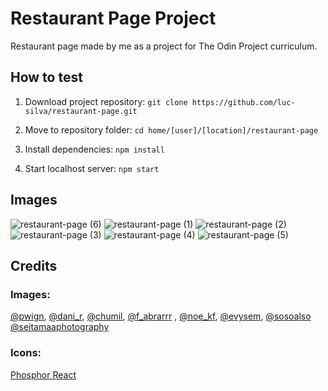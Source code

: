 # Restaurant Page Project
Restaurant page made by me as a project for The Odin Project curriculum.

## How to test
  1. Download project repository:
  `` git clone https://github.com/luc-silva/restaurant-page.git ``
  
  2. Move to repository folder:
  `` cd home/[user]/[location]/restaurant-page ``
  
  3. Install dependencies:
  `` npm install ``
  
  4. Start localhost server:
  `` npm start ``



## Images
![restaurant-page (6)](https://user-images.githubusercontent.com/100732316/212479389-d36a2a11-fa1f-4e3a-be10-8d91c63493f2.png)
![restaurant-page (1)](https://user-images.githubusercontent.com/100732316/212479391-39d7a85b-f58e-4ca6-88e7-0972a2747990.png)
![restaurant-page (2)](https://user-images.githubusercontent.com/100732316/212479393-51f7d0ea-3e05-4fc7-918d-672e962bac37.png)
![restaurant-page (3)](https://user-images.githubusercontent.com/100732316/212479397-68479a59-c73a-4d31-8b11-68fbcff65c9c.png)
![restaurant-page (4)](https://user-images.githubusercontent.com/100732316/212479399-e28c0939-5849-4e09-b93e-0ad7ef6050be.png)
![restaurant-page (5)](https://user-images.githubusercontent.com/100732316/212479407-306e5871-e33e-41db-8b43-0788e04b32c4.png)



## Credits
### Images: 
[@pwign](https://unsplash.com/@pwign), [@dani_r](https://unsplash.com/@dani_r_photos), [@chumil](https://unsplash.com/@chumil09), [@f_abrarrr](https://unsplash.com/@f_abrarrr) , [@noe_kf](https://unsplash.com/@noe_kf), [@evysem](https://unsplash.com/@evysem), [@sosoalso](https://unsplash.com/@sosoalso) [@seitamaaphotography](https://unsplash.com/@seitamaaphotography)

### Icons:
[Phosphor React](https://phosphoricons.com/)
